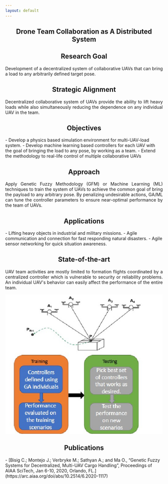 ```yaml
---
layout: default
---
```

<h2 align="center"><b>Drone Team Collaboration as A Distributed System</b></h2>

<h2 align="center">Research Goal</h2>
<p align="justify">
Development of a decentralized system of collaborative UAVs that can bring a load to any arbitrarily defined target pose.
</p>

<h2 align="center">Strategic Alignment</h2>
<p align="justify">
Decentralized collaborative system of UAVs provide the ability to lift heavy loads while also simultaneously reducing the dependence on any individual UAV in the team.
</p>

<h2 align="center">Objectives</h2>
- Develop a physics based simulation environment for multi-UAV-load system.
- Develop machine learning based controllers for each UAV with the goal of bringing the load to any pose, by working as a team.
- Extend the methodology to real-life control of multiple collaborative UAVs

<h2 align="center">Approach</h2>
<p align="justify">
Apply Genetic Fuzzy Methodology (GFM) or Machine Learning (ML) techniques to train the system of UAVs to achieve the common goal of bring the payload to any arbitrary pose. By penalizing undesirable actions, GA/ML can tune the controller parameters to ensure near-optimal performance by the team of UAVs.
</p>

<h2 align="center">Applications</h2>
- Lifting heavy objects in industrial and military missions.
- Agile communication and connection for fast responding natural disasters.
- Agile sensor networking for quick situation awareness.

<h2 align="center">State-of-the-art</h2>
<p align="justify">
UAV team activities are mostly limited to formation flights coordinated by a centralized controller which is vulnerable to security or reliability problems. An individual UAV's behavior can easily affect the performance of the entire team.
</p>

![uav collab](/images/projects/drone_team/drone_collab.jpg "UAV collaboration")

<h2 align="center">Publications</h2>
- [Bisig C.; Montejo J.; Verbryke M.; Sathyan A.; and Ma O., “Genetic Fuzzy Systems for Decentralized, Multi-UAV Cargo Handling”, Proceedings of AIAA SciTech, Jan 6-10, 2020, Orlando, FL.](https://arc.aiaa.org/doi/abs/10.2514/6.2020-1117)
